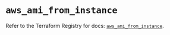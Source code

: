 # `aws_ami_from_instance`

Refer to the Terraform Registry for docs: [`aws_ami_from_instance`](https://registry.terraform.io/providers/hashicorp/aws/5.44.0/docs/resources/ami_from_instance).
